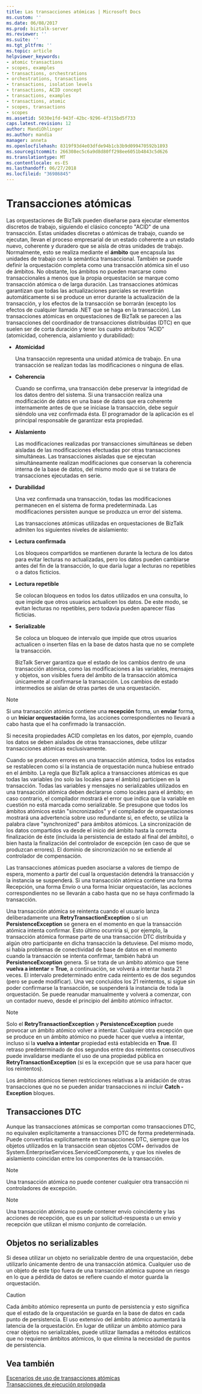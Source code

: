 ```yaml
---
title: Las transacciones atómicas | Microsoft Docs
ms.custom: ''
ms.date: 06/08/2017
ms.prod: biztalk-server
ms.reviewer: ''
ms.suite: ''
ms.tgt_pltfrm: ''
ms.topic: article
helpviewer_keywords:
- atomic transactions
- scopes, examples
- transactions, orchestrations
- orchestrations, transactions
- transactions, isolation levels
- transactions, ACID concept
- transactions, examples
- transactions, atomic
- scopes, transactions
- scopes
ms.assetid: 5030e1fd-943f-42bc-9296-4f315bd5f733
caps.latest.revision: 12
author: MandiOhlinger
ms.author: mandia
manager: anneta
ms.openlocfilehash: 8319f93d4e03dfde94b1cb3b9d099470592b1893
ms.sourcegitcommit: 266308ec5c6a9d8d80ff298ee6051b4843c5d626
ms.translationtype: MT
ms.contentlocale: es-ES
ms.lasthandoff: 06/27/2018
ms.locfileid: "36986845"
---
```

# <a name="atomic-transactions"></a>Transacciones atómicas
Las orquestaciones de BizTalk pueden diseñarse para ejecutar elementos discretos de trabajo, siguiendo el clásico concepto "ACID" de una transacción. Estas unidades discretas o atómicas de trabajo, cuando se ejecutan, llevan el proceso empresarial de un estado coherente a un estado nuevo, coherente y duradero que se aísla de otras unidades de trabajo. Normalmente, esto se realiza mediante el **ámbito** que encapsula las unidades de trabajo con la semántica transaccional. También se puede definir la orquestación completa como una transacción atómica sin el uso de ámbitos. No obstante, los ámbitos no pueden marcarse como transaccionales a menos que la propia orquestación se marque como transacción atómica o de larga duración. Las transacciones atómicas garantizan que todas las actualizaciones parciales se revertirán automáticamente si se produce un error durante la actualización de la transacción, y los efectos de la transacción se borrarán (excepto los efectos de cualquier llamada .NET que se haga en la transacción). Las transacciones atómicas en orquestaciones de BizTalk se parecen a las transacciones del coordinador de transacciones distribuidas (DTC) en que suelen ser de corta duración y tener los cuatro atributos "ACID" (atomicidad, coherencia, aislamiento y durabilidad):  
  
- **Atomicidad**  
  
   Una transacción representa una unidad atómica de trabajo. En una transacción se realizan todas las modificaciones o ninguna de ellas.  
  
- **Coherencia**  
  
   Cuando se confirma, una transacción debe preservar la integridad de los datos dentro del sistema. Si una transacción realiza una modificación de datos en una base de datos que era coherente internamente antes de que se iniciase la transacción, debe seguir siéndolo una vez confirmada ésta. El programador de la aplicación es el principal responsable de garantizar esta propiedad.  
  
- **Aislamiento**  
  
   Las modificaciones realizadas por transacciones simultáneas se deben aisladas de las modificaciones efectuadas por otras transacciones simultáneas. Las transacciones aisladas que se ejecutan simultáneamente realizan modificaciones que conservan la coherencia interna de la base de datos, del mismo modo que si se tratara de transacciones ejecutadas en serie.  
  
- **Durabilidad**  
  
   Una vez confirmada una transacción, todas las modificaciones permanecen en el sistema de forma predeterminada. Las modificaciones persisten aunque se produzca un error del sistema.  
  
  Las transacciones atómicas utilizadas en orquestaciones de BizTalk admiten los siguientes niveles de aislamiento:  
  
- **Lectura confirmada**  
  
   Los bloqueos compartidos se mantienen durante la lectura de los datos para evitar lecturas no actualizadas, pero los datos pueden cambiarse antes del fin de la transacción, lo que daría lugar a lecturas no repetibles o a datos ficticios.  
  
- **Lectura repetible**  
  
   Se colocan bloqueos en todos los datos utilizados en una consulta, lo que impide que otros usuarios actualicen los datos. De este modo, se evitan lecturas no repetibles, pero todavía pueden aparecer filas ficticias.  
  
- **Serializable**  
  
   Se coloca un bloqueo de intervalo que impide que otros usuarios actualicen o inserten filas en la base de datos hasta que no se complete la transacción.  
  
  BizTalk Server garantiza que el estado de los cambios dentro de una transacción atómica, como las modificaciones a las variables, mensajes y objetos, son visibles fuera del ámbito de la transacción atómica únicamente al confirmarse la transacción. Los cambios de estado intermedios se aíslan de otras partes de una orquestación.  
  
> [!NOTE]
>  Si una transacción atómica contiene una **recepción** forma, un **enviar** forma, o un **Iniciar orquestación** forma, las acciones correspondientes no llevará a cabo hasta que el ha confirmado la transacción.  
  
 Si necesita propiedades ACID completas en los datos, por ejemplo, cuando los datos se deben aislados de otras transacciones, debe utilizar transacciones atómicas exclusivamente.  
  
 Cuando se producen errores en una transacción atómica, todos los estados se restablecen como si la instancia de orquestación nunca hubiese entrado en el ámbito. La regla que BizTalk aplica a transacciones atómicas es que todas las variables (no solo las locales para el ámbito) participen en la transacción. Todas las variables y mensajes no serializables utilizados en una transacción atómica deben declararse como locales para el ámbito; en caso contrario, el compilador mostrará el error que indica que la variable en cuestión no está marcada como serializable. Se presupone que todos los ámbitos atómicos están "sincronizados" y el compilador de orquestaciones mostrará una advertencia sobre uso redundante si, en efecto, se utiliza la palabra clave "synchronized" para ámbitos atómicos. La sincronización de los datos compartidos va desde el inicio del ámbito hasta la correcta finalización de éste (incluida la persistencia de estado al final del ámbito), o bien hasta la finalización del controlador de excepción (en caso de que se produzcan errores). El dominio de sincronización no se extiende al controlador de compensación.  
  
 Las transacciones atómicas pueden asociarse a valores de tiempo de espera, momento a partir del cual la orquestación detendrá la transacción y la instancia se suspenderá. Si una transacción atómica contiene una forma Recepción, una forma Envío o una forma Iniciar orquestación, las acciones correspondientes no se llevarán a cabo hasta que no se haya confirmado la transacción.  
  
 Una transacción atómica se reintenta cuando el usuario lanza deliberadamente una **RetryTransactionException** o si un **PersistenceException** se genera en el momento en que la transacción atómica intenta confirmar. Esto último ocurriría si, por ejemplo, la transacción atómica formase parte de una transacción DTC distribuida y algún otro participante en dicha transacción la detuviese. Del mismo modo, si había problemas de conectividad de base de datos en el momento cuando la transacción se intenta confirmar, también habrá un **PersistenceException** genera. Si se trata de un ámbito atómico que tiene **vuelva a intentar = True**, a continuación, se volverá a intentar hasta 21 veces. El intervalo predeterminado entre cada reintento es de dos segundos (pero se puede modificar). Una vez concluidos los 21 reintentos, si sigue sin poder confirmarse la transacción, se suspenderá la instancia de toda la orquestación. Se puede reanudar manualmente y volverá a comenzar, con un contador nuevo, desde el principio del ámbito atómico infractor.  
  
> [!NOTE]
>  Solo el **RetryTransactionException** y **PersistenceException** puede provocar un ámbito atómico volver a intentar. Cualquier otra excepción que se produce en un ámbito atómico no puede hacer que vuelva a intentar, incluso si la **vuelva a intentar** propiedad está establecida en **True**. El retraso predeterminado de dos segundos entre dos reintentos consecutivos puede invalidarse mediante el uso de una propiedad pública en **RetryTransactionException** (si es la excepción que se usa para hacer que los reintentos).  
  
 Los ámbitos atómicos tienen restricciones relativas a la anidación de otras transacciones que no se pueden anidar transacciones ni incluir **Catch - Exception** bloques.  
  
## <a name="dtc-transactions"></a>Transacciones DTC  
 Aunque las transacciones atómicas se comportan como transacciones DTC, no equivalen explícitamente a transacciones DTC de forma predeterminada. Puede convertirlas explícitamente en transacciones DTC, siempre que los objetos utilizados en la transacción sean objetos COM+ derivados de System.EnterpriseServices.ServicedComponents, y que los niveles de aislamiento coincidan entre los componentes de la transacción.  
  
> [!NOTE]
>  Una transacción atómica no puede contener cualquier otra transacción ni controladores de excepción.  
  
> [!NOTE]
>  Una transacción atómica no puede contener envío coincidente y las acciones de recepción, que es un par solicitud-respuesta o un envío y recepción que utilizan el mismo conjunto de correlación.  
  
## <a name="non-serializable-objects"></a>Objetos no serializables  
 Si desea utilizar un objeto no serializable dentro de una orquestación, debe utilizarlo únicamente dentro de una transacción atómica. Cualquier uso de un objeto de este tipo fuera de una transacción atómica supone un riesgo en lo que a pérdida de datos se refiere cuando el motor guarda la orquestación.  
  
> [!CAUTION]
>  Cada ámbito atómico representa un punto de persistencia y esto significa que el estado de la orquestación se guarda en la base de datos en cada punto de persistencia. El uso extensivo del ámbito atómico aumentará la latencia de la orquestación. En lugar de utilizar un ámbito atómico para crear objetos no serializables, puede utilizar llamadas a métodos estáticos que no requieren ámbitos atómicos, lo que elimina la necesidad de puntos de persistencia.  
  
## <a name="see-also"></a>Vea también  
 [Escenarios de uso de transacciones atómicas](../core/scenarios-using-atomic-transactions.md)   
 [Transacciones de ejecución prolongada](../core/long-running-transactions.md)